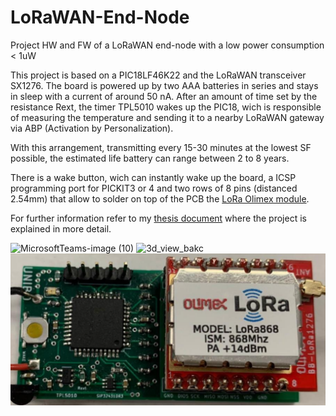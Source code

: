 # LoRaWAN-End-Node
Project HW and FW of a LoRaWAN end-node with a low power consumption &lt; 1uW

This project is based on a PIC18LF46K22 and the LoRaWAN transceiver SX1276.
The board is powered up by two AAA batteries in series and stays in sleep with a current of around 50 nA. 
After an amount of time set by the resistance Rext, the timer TPL5010 wakes up the PIC18, wich is responsible of measuring the temperature and sending it to a nearby LoRaWAN gateway via ABP (Activation by Personalization).

With this arrangement, transmitting every 15-30 minutes at the lowest SF possible, the estimated life battery can range between 2 to 8 years.

There is a wake button, wich can instantly wake up the board, a ICSP programming port for PICKIT3 or 4 and two rows of 8 pins (distanced 2.54mm) that allow to solder on top of the PCB the [LoRa Olimex module](https://www.olimex.com/Products/IoT/LoRa/LoRa868/open-source-hardware). 

For further information refer to my [thesis document](https://amslaurea.unibo.it/26629)
where the project is explained in more detail.

![MicrosoftTeams-image (10)](https://user-images.githubusercontent.com/30445778/190121414-ea43c11b-1d70-4290-89d6-9e6cf8096d1d.png) ![3d_view_bakc](https://user-images.githubusercontent.com/30445778/190080454-d11e0c02-c234-4688-bd14-2967aa01d26f.PNG)
![End_Node_Soldered](https://github.com/Mattiachi/LoRaWAN-End-Node/blob/main/Hardware/End_Node_Soldered.png)


